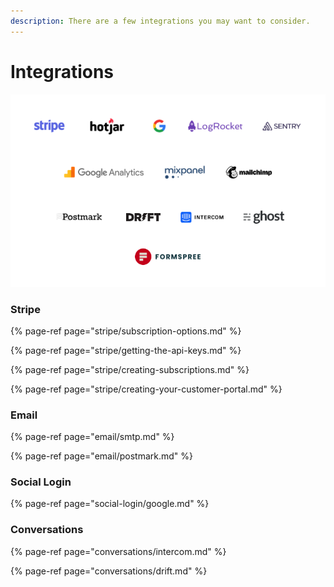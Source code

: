 ```yaml
---
description: There are a few integrations you may want to consider.
---
```


# Integrations

![](../../.gitbook/assets/screen-shot-2020-08-21-at-22.57.00.png)

### Stripe

{% page-ref page="stripe/subscription-options.md" %}

{% page-ref page="stripe/getting-the-api-keys.md" %}

{% page-ref page="stripe/creating-subscriptions.md" %}

{% page-ref page="stripe/creating-your-customer-portal.md" %}

### Email

{% page-ref page="email/smtp.md" %}

{% page-ref page="email/postmark.md" %}

### Social Login

{% page-ref page="social-login/google.md" %}

### Conversations

{% page-ref page="conversations/intercom.md" %}

{% page-ref page="conversations/drift.md" %}

